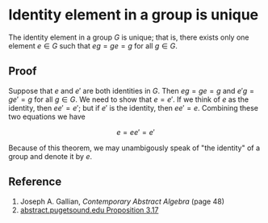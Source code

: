 # Identity element in a group is unique

The identity element in a group $G$ is unique; that is, there exists only one element $e \in G$ such that $eg = ge = g$ for all $g \in G$.

## Proof

Suppose that $e$ and $e'$ are both identities in $G$. Then $eg = ge = g$ and $e'g = ge' = g$ for all $g \in G$. We need to show that $e = e'$. If we think of $e$ as the identity, then $ee' = e'$; but if $e'$ is the identity, then $ee' = e$. Combining these two equations we have

$$
e = ee' = e'
$$

Because of this theorem, we may unambigously speak of "the identity" of a group and denote it by $e$.

## Reference

1. Joseph A. Gallian, *Contemporary Abstract Algebra* (page 48)
2. [abstract.pugetsound.edu Proposition 3.17](https://abstract.ups.edu/abstract.ups.edu/aata/groups-section-defnitions.html)